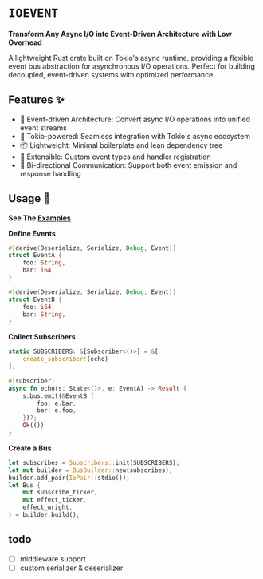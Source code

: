 # `IOEVENT`

**Transform Any Async I/O into Event-Driven Architecture with Low Overhead**

A lightweight Rust crate built on Tokio's async runtime, providing a flexible event bus abstraction for asynchronous I/O operations. Perfect for building decoupled, event-driven systems with optimized performance.

## Features ✨
- 🚀 Event-driven Architecture: Convert async I/O operations into unified event streams
- 🔗 Tokio-powered: Seamless integration with Tokio's async ecosystem
- 📦 Lightweight: Minimal boilerplate and lean dependency tree
- 🧩 Extensible: Custom event types and handler registration
- 🔄 Bi-directional Communication: Support both event emission and response handling

## Usage 🚀

**See The [Examples](https://github.com/BERADQ/ioevent/tree/main/examples)**

**Define Events**
```rust
#[derive(Deserialize, Serialize, Debug, Event)]
struct EventA {
    foo: String,
    bar: i64,
}

#[derive(Deserialize, Serialize, Debug, Event)]
struct EventB {
    foo: i64,
    bar: String,
}
```

**Collect Subscribers**
```rust
static SUBSCRIBERS: &[Subscriber<()>] = &[
    create_subscriber!(echo)
];

#[subscriber]
async fn echo(s: State<()>, e: EventA) -> Result {
    s.bus.emit(&EventB {
        foo: e.bar,
        bar: e.foo,
    })?;
    Ok(())
}
```

**Create a Bus**
```rust
let subscribes = Subscribers::init(SUBSCRIBERS);
let mut builder = BusBuilder::new(subscribes);
builder.add_pair(IoPair::stdio());
let Bus {
    mut subscribe_ticker,
    mut effect_ticker,
    effect_wright,
} = builder.build();
```

## todo
- [ ] middleware support
- [ ] custom serializer & deserializer